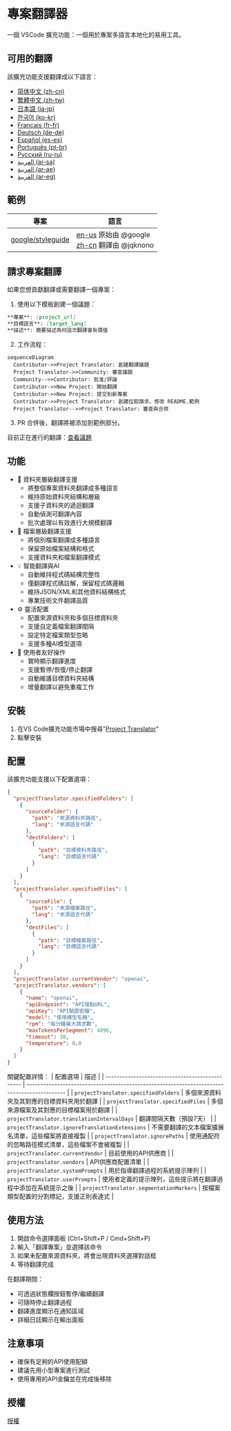 # 專案翻譯器

一個 VSCode 擴充功能：一個用於專案多語言本地化的易用工具。

## 可用的翻譯

該擴充功能支援翻譯成以下語言：

- [简体中文 (zh-cn)](./readmes/README.zh-cn.md)
- [繁體中文 (zh-tw)](./readmes/README.zh-tw.md)
- [日本語 (ja-jp)](./readmes/README.ja-jp.md)
- [한국어 (ko-kr)](./readmes/README.ko-kr.md)
- [Français (fr-fr)](./readmes/README.fr-fr.md)
- [Deutsch (de-de)](./readmes/README.de-de.md)
- [Español (es-es)](./readmes/README.es-es.md)
- [Português (pt-br)](./readmes/README.pt-br.md)
- [Русский (ru-ru)](./readmes/README.ru-ru.md)
- [العربية (ar-sa)](./readmes/README.ar-sa.md)
- [العربية (ar-ae)](./readmes/README.ar-ae.md)
- [العربية (ar-eg)](./readmes/README.ar-eg.md)

## 範例

| 專案                                                   | 語言                                                                                                                                                 |
| --------------------------------------------------------- | --------------------------------------------------------------------------------------------------------------------------------------------------------- |
| [google/styleguide](https://github.com/google/styleguide) | [en-us](https://github.com/google/styleguide) 原始由 @google<br>[zh-cn](https://github.com/Project-Translation/styleguide-zh-cn) 翻譯由 @jqknono |

## 請求專案翻譯

如果您想貢獻翻譯或需要翻譯一個專案：

1. 使用以下模板創建一個議題：

```md
**專案**: [project_url]
**目標語言**: [target_lang]
**描述**: 簡要描述為何這次翻譯會有價值
```

2. 工作流程：

```mermaid
sequenceDiagram
  Contributor->>Project Translator: 創建翻譯議題
  Project Translator->>Community: 審查議題
  Community-->>Contributor: 批准/評論
  Contributor->>New Project: 開始翻譯
  Contributor->>New Project: 提交到新專案
  Contributor->>Project Translator: 創建拉取請求，修改 README.範例
  Project Translator-->>Project Translator: 審查與合併
```

3. PR 合併後，翻譯將被添加到範例部分。

目前正在進行的翻譯：[查看議題](https://github.com/Project-Translation/project_translator/issues)

## 功能
- 📁 資料夾層級翻譯支援
  - 將整個專案資料夾翻譯成多種語言
  - 維持原始資料夾結構和層級
  - 支援子資料夾的遞迴翻譯
  - 自動偵測可翻譯內容
  - 批次處理以有效進行大規模翻譯
- 📄 檔案層級翻譯支援
  - 將個別檔案翻譯成多種語言
  - 保留原始檔案結構和格式
  - 支援資料夾和檔案翻譯模式
- 💡 智能翻譯與AI
  - 自動維持程式碼結構完整性
  - 僅翻譯程式碼註解，保留程式碼邏輯
  - 維持JSON/XML和其他資料結構格式
  - 專業技術文件翻譯品質
- ⚙️ 靈活配置
  - 配置來源資料夾和多個目標資料夾
  - 支援自定義檔案翻譯間隔
  - 設定特定檔案類型忽略
  - 支援多種AI模型選項
- 🚀 使用者友好操作
  - 實時顯示翻譯進度
  - 支援暫停/恢復/停止翻譯
  - 自動維護目標資料夾結構
  - 增量翻譯以避免重複工作

## 安裝

1. 在VS Code擴充功能市場中搜尋"[Project Translator](https://marketplace.visualstudio.com/items?itemName=techfetch-dev.project-translator)"
2. 點擊安裝

## 配置

該擴充功能支援以下配置選項：

```json
{
  "projectTranslator.specifiedFolders": [
    {
      "sourceFolder": {
        "path": "來源資料夾路徑",
        "lang": "來源語言代碼"
      },
      "destFolders": [
        {
          "path": "目標資料夾路徑",
          "lang": "目標語言代碼"
        }
      ]
    }
  ],
  "projectTranslator.specifiedFiles": [
    {
      "sourceFile": {
        "path": "來源檔案路徑",
        "lang": "來源語言代碼"
      },
      "destFiles": [
        {
          "path": "目標檔案路徑",
          "lang": "目標語言代碼"
        }
      ]
    }
  ],
  "projectTranslator.currentVendor": "openai",
  "projectTranslator.vendors": [
    {
      "name": "openai",
      "apiEndpoint": "API端點URL",
      "apiKey": "API驗證密鑰",
      "model": "使用模型名稱",
      "rpm": "每分鐘最大請求數",
      "maxTokensPerSegment": 4096,
      "timeout": 30,
      "temperature": 0.0
    }
  ]
}
```

關鍵配置詳情：
| 配置選項                                        | 描述                                                                                          |
| ----------------------------------------------- | -------------------------------------------------------------------------------------------- |
| `projectTranslator.specifiedFolders`            | 多個來源資料夾及其對應的目標資料夾用於翻譯                                                     |
| `projectTranslator.specifiedFiles`              | 多個來源檔案及其對應的目標檔案用於翻譯                                                         |
| `projectTranslator.translationIntervalDays`     | 翻譯間隔天數（預設7天）                                                                        |
| `projectTranslator.ignoreTranslationExtensions` | 不需要翻譯的文本檔案擴展名清單，這些檔案將直接複製                                              |
| `projectTranslator.ignorePaths`                 | 使用通配符的忽略路徑模式清單，這些檔案不會被複製                                               |
| `projectTranslator.currentVendor`               | 目前使用的API供應商                                                                            |
| `projectTranslator.vendors`                     | API供應商配置清單                                                                              |
| `projectTranslator.systemPrompts`               | 用於指導翻譯過程的系統提示陣列                                                                  |
| `projectTranslator.userPrompts`                 | 使用者定義的提示陣列，這些提示將在翻譯過程中添加在系統提示之後                                  |
| `projectTranslator.segmentationMarkers`         | 按檔案類型配置的分割標記，支援正則表達式                                                        |

## 使用方法

1. 開啟命令選擇面板 (Ctrl+Shift+P / Cmd+Shift+P)
2. 輸入「翻譯專案」並選擇該命令
3. 如果未配置來源資料夾，將會出現資料夾選擇對話框
4. 等待翻譯完成

在翻譯期間：

- 可透過狀態欄按鈕暫停/繼續翻譯
- 可隨時停止翻譯過程
- 翻譯進度顯示在通知區域
- 詳細日誌顯示在輸出面板

## 注意事項

- 確保有足夠的API使用配額
- 建議先用小型專案進行測試
- 使用專用的API金鑰並在完成後移除

## 授權

[授權](LICENSE)